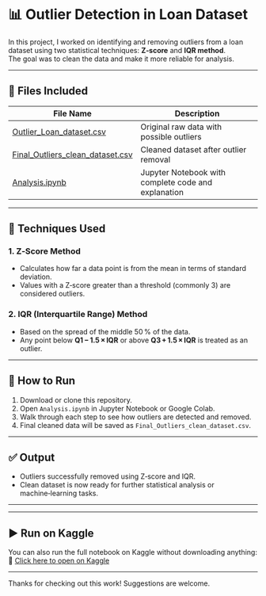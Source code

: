 # 📊 Outlier Detection in Loan Dataset

In this project, I worked on identifying and removing outliers from a loan dataset using two statistical techniques: **Z‑score** and **IQR method**.  
The goal was to clean the data and make it more reliable for analysis.

---

## 📁 Files Included

| File Name | Description |
|-----------|-------------|
| [Outlier_Loan_dataset.csv](./Outlier_Loan_dataset.csv) | Original raw data with possible outliers |
| [Final_Outliers_clean_dataset.csv](./Final_Outliers_clean_dataset.csv) | Cleaned dataset after outlier removal |
| [Analysis.ipynb](./Analysis.ipynb) | Jupyter Notebook with complete code and explanation |

---

## 🧪 Techniques Used

### 1. Z‑Score Method
- Calculates how far a data point is from the mean in terms of standard deviation.  
- Values with a Z‑score greater than a threshold (commonly 3) are considered outliers.

### 2. IQR (Interquartile Range) Method
- Based on the spread of the middle 50 % of the data.  
- Any point below **Q1 − 1.5 × IQR** or above **Q3 + 1.5 × IQR** is treated as an outlier.

---

## 🔧 How to Run

1. Download or clone this repository.  
2. Open `Analysis.ipynb` in Jupyter Notebook or Google Colab.  
3. Walk through each step to see how outliers are detected and removed.  
4. Final cleaned data will be saved as `Final_Outliers_clean_dataset.csv`.

---

## ✅ Output

- Outliers successfully removed using Z‑score and IQR.  
- Clean dataset is now ready for further statistical analysis or machine‑learning tasks.

---
---

## ▶️ Run on Kaggle

You can also run the full notebook on Kaggle without downloading anything:  
🔗 [Click here to open on Kaggle](https://www.kaggle.com/aamir5659)

---


Thanks for checking out this work! Suggestions are welcome.
